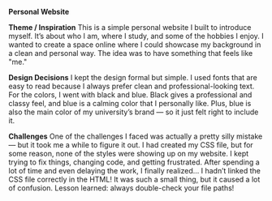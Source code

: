 **Personal Website**

**Theme / Inspiration**
This is a simple personal website I built to introduce myself. It’s about who I am, where I study, and some of the hobbies I enjoy. I wanted to create a space online where I could showcase my background in a clean and personal way. The idea was to have something that feels like "me."

**Design Decisions**
I kept the design formal but simple. I used fonts that are easy to read because I always prefer clean and professional-looking text. For the colors, I went with black and blue. Black gives a professional and classy feel, and blue is a calming color that I personally like. Plus, blue is also the main color of my university’s brand — so it just felt right to include it.

**Challenges**
One of the challenges I faced was actually a pretty silly mistake — but it took me a while to figure it out. I had created my CSS file, but for some reason, none of the styles were showing up on my website. I kept trying to fix things, changing code, and getting frustrated. After spending a lot of time and even delaying the work, I finally realized… I hadn’t linked the CSS file correctly in the HTML! It was such a small thing, but it caused a lot of confusion. Lesson learned: always double-check your file paths!
